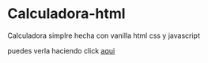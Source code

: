 # Calculadora-html
Calculadora simplre hecha con vanilla html css y javascript

puedes verla haciendo click [aqui](https://agustinesco.github.io/calculadora-simple/)
